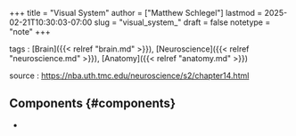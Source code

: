 +++
title = "Visual System"
author = ["Matthew Schlegel"]
lastmod = 2025-02-21T10:30:03-07:00
slug = "visual_system_"
draft = false
notetype = "note"
+++

tags
: [Brain]({{< relref "brain.md" >}}), [Neuroscience]({{< relref "neuroscience.md" >}}), [Anatomy]({{< relref "anatomy.md" >}})

source
: <https://nba.uth.tmc.edu/neuroscience/s2/chapter14.html>


## Components {#components}

-
